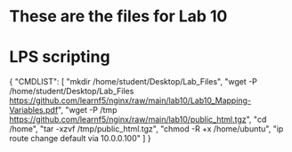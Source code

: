 # These are the files for Lab 10

# LPS scripting

{
  "CMDLIST": [
    "mkdir /home/student/Desktop/Lab_Files",
    "wget -P /home/student/Desktop/Lab_Files https://github.com/learnf5/nginx/raw/main/lab10/Lab10_Mapping-Variables.pdf",
    "wget -P /tmp https://github.com/learnf5/nginx/raw/main/lab10/public_html.tgz",
    "cd /home",
    "tar -xzvf /tmp/public_html.tgz",
    "chmod -R +x /home/ubuntu",
    "ip route change default via 10.0.0.100"
  ]
}